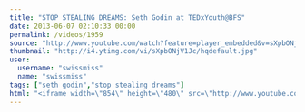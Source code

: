 ```yaml
---
title: "STOP STEALING DREAMS: Seth Godin at TEDxYouth@BFS"
date: 2013-06-07 02:10:33 00:00
permalink: /videos/1959
source: "http://www.youtube.com/watch?feature=player_embedded&v=sXpbONjV1Jc#!"
thumbnail: "http://i4.ytimg.com/vi/sXpbONjV1Jc/hqdefault.jpg"
user:
  username: "swissmiss"
  name: "swissmiss"
tags: ["seth godin","stop stealing dreams"]
html: "<iframe width=\"854\" height=\"480\" src=\"http://www.youtube.com/embed/sXpbONjV1Jc?wmode=transparent&feature=oembed\" frameborder=\"0\" allowfullscreen></iframe>"
---
```


